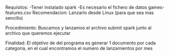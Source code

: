 Requisitos:
  -Tener instalado spark 
  -Es necesario el fichero de datos games-features.csv
Recomendacion:
  Lanzarlo desde Linux (para que sea mas sencillo)

Procedimiento:
Buscamos y lanzamos el archivo submit spark junto al archivo que queremos ejecutar

Finalidad:
El objetivo de del programa es generar 1 documento por cada categoria, en el cual encontramos el numero de lanzamientos por mes 
